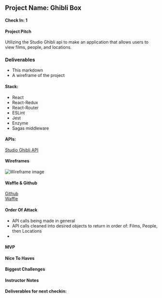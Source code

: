 ## Project Name: Ghibli Box

#### Check In: 1

#### Project Pitch  
Utilizing the Studio Ghibli api to make an application that allows users to view films, people, and locations. 

### Deliverables  
- This markdown
- A wireframe of the project

#### Stack:  
- React
- React-Redux
- React-Router
- ESLint
- Jest
- Enzyme
- Sagas middleware

#### APIs:  
[Studio Ghibli API](https://ghibliapi.herokuapp.com/#section/Studio-Ghibli-API)

#### Wireframes  
![Wireframe image](https://i.imgur.com/wlGESO8.png)

#### Waffle & Github  
[Github](https://github.com/Kc2693/Ghibli-Box)  
[Waffle](https://waffle.io/Kc2693/Ghibli-Box)

#### Order Of Attack  
- API calls being made in general
- API calls cleaned into desired objects to return in order of: Films, People, then Locations  
- 

#### MVP

#### Nice To Haves

#### Biggest Challenges

#### Instructor Notes

#### Deliverables for next checkin:
